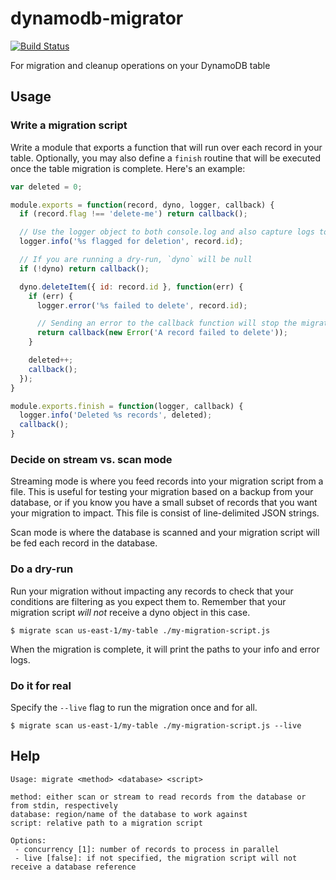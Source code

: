 # dynamodb-migrator

[![Build Status](https://travis-ci.org/mapbox/dynamodb-migrator.svg?branch=master)](https://travis-ci.org/mapbox/dynamodb-migrator)

For migration and cleanup operations on your DynamoDB table

## Usage

### Write a migration script

Write a module that exports a function that will run over each record in your table. Optionally, you may also define a `finish` routine that will be executed once the table migration is complete. Here's an example:

```js
var deleted = 0;

module.exports = function(record, dyno, logger, callback) {
  if (record.flag !== 'delete-me') return callback();

  // Use the logger object to both console.log and also capture logs to a file
  logger.info('%s flagged for deletion', record.id);

  // If you are running a dry-run, `dyno` will be null
  if (!dyno) return callback();

  dyno.deleteItem({ id: record.id }, function(err) {
    if (err) {
      logger.error('%s failed to delete', record.id);

      // Sending an error to the callback function will stop the migration
      return callback(new Error('A record failed to delete'));
    }

    deleted++;
    callback();
  });
}

module.exports.finish = function(logger, callback) {
  logger.info('Deleted %s records', deleted);
  callback();
}
```

### Decide on stream vs. scan mode

Streaming mode is where you feed records into your migration script from a file. This is useful for testing your migration based on a backup from your database, or if you know you have a small subset of records that you want your migration to impact. This file is consist of line-delimited JSON strings.

Scan mode is where the database is scanned and your migration script will be fed each record in the database.

### Do a dry-run

Run your migration without impacting any records to check that your conditions are filtering as you expect them to. Remember that your migration script *will not* receive a dyno object in this case.

```
$ migrate scan us-east-1/my-table ./my-migration-script.js
```

When the migration is complete, it will print the paths to your info and error logs.

### Do it for real

Specify the `--live` flag to run the migration once and for all.

```
$ migrate scan us-east-1/my-table ./my-migration-script.js --live
```

## Help

```
Usage: migrate <method> <database> <script>

method: either scan or stream to read records from the database or from stdin, respectively
database: region/name of the database to work against
script: relative path to a migration script

Options:
 - concurrency [1]: number of records to process in parallel
 - live [false]: if not specified, the migration script will not receive a database reference
 ```
